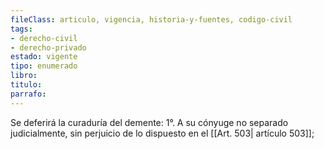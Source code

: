 ```yaml
---
fileClass: articulo, vigencia, historia-y-fuentes, codigo-civil
tags:
- derecho-civil
- derecho-privado
estado: vigente
tipo: enumerado
libro:
titulo:
parrafo:
---
```

Se deferirá la curaduría del demente: 1°. A su cónyuge no separado judicialmente, sin perjuicio de lo dispuesto en el [[Art. 503| artículo 503]];